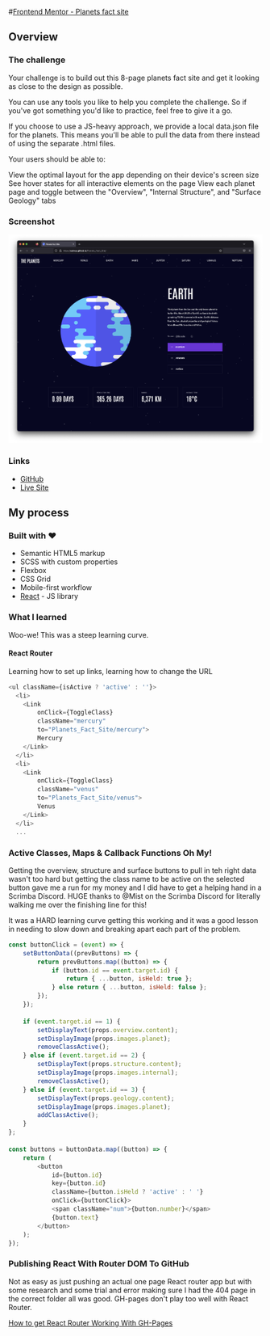 #[Frontend Mentor - Planets fact site](https://www.frontendmentor.io/challenges/space-tourism-multipage-website-gRWj1URZ3)

## Overview

### The challenge

Your challenge is to build out this 8-page planets fact site and get it looking as close to the design as possible.

You can use any tools you like to help you complete the challenge. So if you've got something you'd like to practice, feel free to give it a go.

If you choose to use a JS-heavy approach, we provide a local data.json file for the planets. This means you'll be able to pull the data from there instead of using the separate .html files.

Your users should be able to:

View the optimal layout for the app depending on their device's screen size
See hover states for all interactive elements on the page
View each planet page and toggle between the "Overview", "Internal Structure", and "Surface Geology" tabs

### Screenshot

![](./Screenshot.png)

### Links

- [GitHub](https://github.com/satrop/Planets_Fact_Site/tree/main)
- [Live Site](https://satrop.github.io/Planets_Fact_Site/)

## My process

### Built with ❤️

- Semantic HTML5 markup
- SCSS with custom properties
- Flexbox
- CSS Grid
- Mobile-first workflow
- [React](https://reactjs.org/) - JS library

### What I learned

Woo-we! This was a steep learning curve.

#### React Router

Learning how to set up links, learning how to change the URL

```js
<ul className={isActive ? 'active' : ''}>
  <li>
  	<Link
  		onClick={ToggleClass}
  		className="mercury"
  		to="Planets_Fact_Site/mercury">
  		Mercury
  	</Link>
  </li>
  <li>
  	<Link
  		onClick={ToggleClass}
  		className="venus"
  		to="Planets_Fact_Site/venus">
  		Venus
  	</Link>
  </li>
  ...
```

### Active Classes, Maps &amp; Callback Functions Oh My!

Getting the overview, structure and surface buttons to pull in teh right data wasn't too hard but getting the class name to be active on the selected button gave me a run for my money and I did have to get a helping hand in a Scrimba Discord. HUGE thanks to @Mist on the Scrimba Discord for literally walking me over the finishing line for this!

It was a HARD learning curve getting this working and it was a good lesson in needing to slow down and breaking apart each part of the problem.

```js
const buttonClick = (event) => {
	setButtonData((prevButtons) => {
		return prevButtons.map((button) => {
			if (button.id == event.target.id) {
				return { ...button, isHeld: true };
			} else return { ...button, isHeld: false };
		});
	});

	if (event.target.id == 1) {
		setDisplayText(props.overview.content);
		setDisplayImage(props.images.planet);
		removeClassActive();
	} else if (event.target.id == 2) {
		setDisplayText(props.structure.content);
		setDisplayImage(props.images.internal);
		removeClassActive();
	} else if (event.target.id == 3) {
		setDisplayText(props.geology.content);
		setDisplayImage(props.images.planet);
		addClassActive();
	}
};

const buttons = buttonData.map((button) => {
	return (
		<button
			id={button.id}
			key={button.id}
			className={button.isHeld ? 'active' : ' '}
			onClick={buttonClick}>
			<span className="num">{button.number}</span>
			{button.text}
		</button>
	);
});
```

### Publishing React With Router DOM To GitHub

Not as easy as just pushing an actual one page React router app but with some research and some trial and error making sure I had the 404 page in the correct folder all was good. GH-pages don't play too well with React Router.

[How to get React Router Working With GH-Pages](https://github.com/rafgraph/spa-github-pages)
